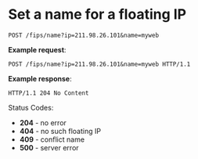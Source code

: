 # Set a name for a floating IP

`POST /fips/name?ip=211.98.26.101&name=myweb`

**Example request**:

    POST /fips/name?ip=211.98.26.101&name=myweb HTTP/1.1

**Example response**:

```
HTTP/1.1 204 No Content
```

Status Codes:

-   **204** - no error
-   **404** - no such floating IP
-   **409** - conflict name
-   **500** - server error

